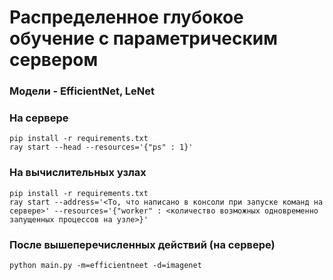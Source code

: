 # Распределенное глубокое обучение с параметрическим сервером
### Модели - EfficientNet, LeNet

### На сервере
```
pip install -r requirements.txt
ray start --head --resources='{"ps" : 1}'
```

### На вычислительных узлах
```
pip install -r requirements.txt
ray start --address='<То, что написано в консоли при запуске команд на сервере>' --resources='{"worker" : <количество возможных одновременно запущенных процессов на узле>}'
```

### После вышеперечисленных действий (на сервере)
```
python main.py -m=efficientneet -d=imagenet
```
